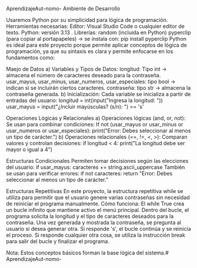 AprendizajeAut-nomo-
Ambiente de Desarrollo

Usaremos Python por su simplicidad para lógica de programación. Herramientas necesarias: Editor: Visual Studio Code o cualquier editor de texto. Python: versión 3.13 . Librerías: random (incluida en Python) pyperclip (para copiar al portapapeles) → se instala con: pip install pyperclip Python es ideal para este proyecto porque permite aplicar conceptos de lógica de programación, ya que su sintaxis es clara y permite enfocarse en los fundamentos como:

Maejo de Datos
a) Variables y Tipos de Datos: longitud:
Tipo int → almacena el número de caracteres deseado para la contraseña. usar_mayus, usar_minus, usar_numeros, usar_especiales: tipo bool → indican si se incluirán ciertos caracteres. contraseña: tipo str → almacena la contraseña generada. b) Inicialización: Cada variable se inicializa a partir de entradas del usuario: longitud = int(input("Ingresa la longitud: ")) usar_mayus = input("¿Incluir mayúsculas? (s/n): ") == 's'

Operaciones Lógicas y Relacionales
a) Operaciones lógicas (and, or, not): Se usan para combinar condiciones:
If not (usar_mayus or usar_minus or usar_numeros or usar_especiales): print("Error: Debes seleccionar al menos un tipo de carácter.") b) Operaciones relacionales (==, !=, <, >): Comparan valores y controlan decisiones: if longitud < 4: print("La longitud debe ser mayor o igual a 4")

Estructuras Condicionales
Permiten tomar decisiones según las elecciones del usuario: if usar_mayus: caracteres += string.ascii_uppercase También se usan para verificar errores: if not caracteres: return "Error: Debes seleccionar al menos un tipo de carácter."

Estructuras Repetitivas
En este proyecto, la estructura repetitiva while se utiliza para permitir que el usuario genere varias contraseñas sin necesidad de reiniciar el programa manualmente. Cómo funciona: El while True crea un bucle infinito que mantiene activo el menú principal. Dentro del bucle, el programa solicita la longitud y el tipo de caracteres deseados para la contraseña. Una vez generada y mostrada la contraseña, se pregunta al usuario si desea generar otra. Si responde 's', el bucle continúa y se reinicia el proceso. Si responde cualquier otra cosa, se utiliza la instrucción break para salir del bucle y finalizar el programa.

Nota: Estos conceptos básicos forman la base lógica del sistema.# AprendizajeAut-nomo-
